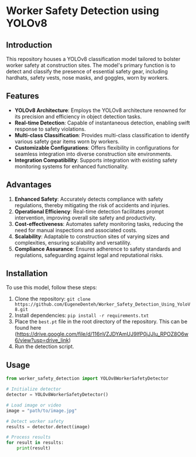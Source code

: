 # Worker Safety Detection using YOLOv8

## Introduction
This repository houses a YOLOv8 classification model tailored to bolster worker safety at construction sites. The model's primary function is to detect and classify the presence of essential safety gear, including hardhats, safety vests, nose masks, and goggles, worn by workers.

## Features
- **YOLOv8 Architecture**: Employs the YOLOv8 architecture renowned for its precision and efficiency in object detection tasks.
- **Real-time Detection**: Capable of instantaneous detection, enabling swift response to safety violations.
- **Multi-class Classification**: Provides multi-class classification to identify various safety gear items worn by workers.
- **Customizable Configurations**: Offers flexibility in configurations for seamless integration into diverse construction site environments.
- **Integration Compatibility**: Supports integration with existing safety monitoring systems for enhanced functionality.

## Advantages
1. **Enhanced Safety**: Accurately detects compliance with safety regulations, thereby mitigating the risk of accidents and injuries.
2. **Operational Efficiency**: Real-time detection facilitates prompt intervention, improving overall site safety and productivity.
3. **Cost-effectiveness**: Automates safety monitoring tasks, reducing the need for manual inspections and associated costs.
4. **Scalability**: Adaptable to construction sites of varying sizes and complexities, ensuring scalability and versatility.
5. **Compliance Assurance**: Ensures adherence to safety standards and regulations, safeguarding against legal and reputational risks.

## Installation
To use this model, follow these steps:
1. Clone the repository: `git clone https://github.com/EugeneDenteh/Worker_Safety_Detection_Using_YoloV8.git`
2. Install dependencies: `pip install -r requirements.txt`
3. Place the `best.pt` file in the root directory of the repository. This can be found here (https://drive.google.com/file/d/116nVZJDYAmUJ9IfP0jJJIu_RPOZ8O6w6/view?usp=drive_link)
4. Run the detection script.

## Usage
```python
from worker_safety_detection import YOLOv8WorkerSafetyDetector

# Initialize detector
detector = YOLOv8WorkerSafetyDetector()

# Load image or video
image = "path/to/image.jpg"

# Detect worker safety
results = detector.detect(image)

# Process results
for result in results:
    print(result)
